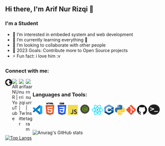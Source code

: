 ## Hi there, I'm Arif Nur Rizqi 👋

### I'm a Student

- 👀 I’m interested in embeded system and web development
- 🌱 I’m currently learning everything 🤣
- 💞️ I’m looking to collaborate with other people
- 🥅 2023 Goals: Contribute more to Open Source projects
- ⚡ Fun fact: i love him :v

### Connect with me:

[<img align="left" alt="Coming Soon" title="My Webpage" width="22px" src="https://raw.githubusercontent.com/iconic/open-iconic/master/svg/globe.svg" />][website]
[<img align="left" alt="ARNUR | YouTube" title="ARNUR | YouTube" width="22px" src="https://cdn.jsdelivr.net/npm/simple-icons@v3/icons/youtube.svg" />][youtube]
[<img align="left" alt="arifnurrizqi | Twitter" title="arifnurrizqi | Twitter" width="22px" src="https://cdn.jsdelivr.net/npm/simple-icons@v3/icons/twitter.svg" />][twitter]
[<img align="left" alt="aarrnnuurr | Instagram" title="aarrnnuurr | Instagram" width="22px" src="https://cdn.jsdelivr.net/npm/simple-icons@v3/icons/instagram.svg" />][instagram]

<br/>

### Languages and Tools:
<a href="https://code.visualstudio.com/" title="Visual Studio Code"><img src="icons/vscode.png" /></a>
<a href="https://id.wikipedia.org/wiki/HTML" title="Html"><img width="39px" src="icons/html.png" /></a>
<a href="https://en.wikipedia.org/wiki/CSS" title="Css"><img width="30px" src="icons/css.png" /></a>
<a href="https://en.wikipedia.org/wiki/JavaScript" title="Javascript"><img src="icons/javascript.png" /></a>
<a href="https://nodejs.org/" title="Nodejs"><img width="37px" src="icons/nodejs.png" /></a>
<a href="https://reactjs.org/" title="React"><img src="icons/react.png" /></a>
<a href="https://g.co/kgs/UgdoV1" title="C++"><img width="30px" margin="10px" src="icons/cpp.png" /></a>
<a href="https://www.python.org/" title="Python"><img src="icons/python.png" /></a>
<a href="https://git-scm.com/" title="Git"><img src="icons/git.png" /></a>
<a href="https://github.com/" title="GitHub"><img src="icons/github.png" /></a>
<a href="#" title="terminal"><img width="37px" src="icons/terminal.png" /></a>

<br/>


![Anurag's GitHub stats](https://github-readme-stats.vercel.app/api?username=arifnurrizqi&show_icons=true&theme=default)
<br/>
[![Top Langs](https://github-readme-stats.vercel.app/api/top-langs/?username=arifnurrizqi&layout=compact)](https://github.com/anuraghazra/github-readme-stats)

[website]: https://aarrnnuurr.netlify.app/error.html
[twitter]: https://twitter.com/arifnurrizqi
[youtube]: https://www.youtube.com/channel/UCArjaHdj-UV9FQZNL_aZgRg
[instagram]: https://instagram.com/aarrnnuurr
<!---
arifnurrizqi/arifnurrizqi is a ✨ special ✨ repository because its `README.md` (this file) appears on your GitHub profile.
You can click the Preview link to take a look at your changes.
--->

